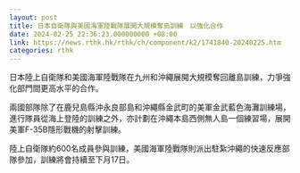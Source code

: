 ```yaml
---
layout: post
title: 日本自衛隊與美國海軍陸戰隊展開大規模奪島訓練　以強化合作
date: 2024-02-25 22:36:23.000000000 +08:00
link: https://news.rthk.hk/rthk/ch/component/k2/1741840-20240225.htm
categories: rthk
---
```


日本陸上自衛隊和美國海軍陸戰隊在九州和沖繩展開大規模奪回離島訓練，力爭強化部門間更高水平的合作。

兩國部隊除了在鹿兒島縣沖永良部島和沖繩縣金武町的美軍金武藍色海灘訓練場，進行隊員從海上登陸的訓練之外，亦計劃在沖繩本島西側無人島一個練習場，展開美軍F-35B隱形戰機的射擊訓練。

陸上自衛隊約600名成員參與訓練，美國海軍陸戰隊則派出駐紮沖繩的快速反應部隊參加，訓練將會持續至下月17日。
